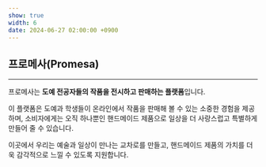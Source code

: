 ```yaml
---
show: true
width: 6
date: 2024-06-27 02:00:00 +0900
---
```


<div class="p-4">
    <h2>프로메사(Promesa)</h2>
    <hr />
    <p>
        프로메사는 <b>도예 전공자들의 작품을 전시하고 판매하는 플랫폼</b>입니다.
    </p>
    <p>
        이 플랫폼은 도예과 학생들이 온라인에서 작품을 판매해 볼 수 있는 소중한 경험을 제공하며, 소비자에게는 오직 하나뿐인 핸드메이드 제품으로 일상을 더 사랑스럽고 특별하게 만들어 줄 수 있습니다.
    </p>
    <p>
        이곳에서 우리는 예술과 일상이 만나는 교차로를 만들고, 핸드메이드 제품의 가치를 더욱 감각적으로 느낄 수 있도록 지원합니다.
    </p>
</div>
